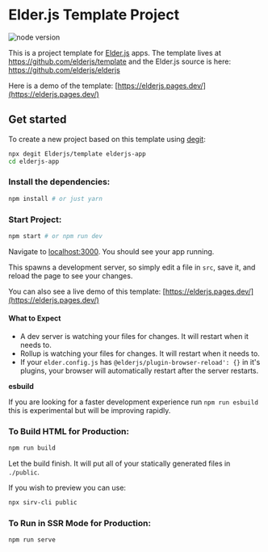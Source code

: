 # Elder.js Template Project

<img src="https://img.shields.io/badge/dynamic/json?color=brightgreen&label=Node&query=engines.node&url=https%3A%2F%2Fraw.githubusercontent.com%2Felderjs%2Ftemplate%2Fmaster%2Fpackage.json" alt="node version" />

This is a project template for [Elder.js](https://elderguide.com/tech/elderjs/) apps. The template lives at https://github.com/elderjs/template and the Elder.js source is here: https://github.com/elderjs/elderjs

Here is a demo of the template: [https://elderjs.pages.dev/](https://elderjs.pages.dev/)

## Get started

To create a new project based on this template using [degit](https://github.com/Rich-Harris/degit):

```bash
npx degit Elderjs/template elderjs-app
cd elderjs-app
```

### Install the dependencies:

```bash
npm install # or just yarn
```

### Start Project:

```bash
npm start # or npm run dev
```

Navigate to [localhost:3000](http://localhost:3000). You should see your app running.

This spawns a development server, so simply edit a file in `src`, save it, and reload the page to see your changes.

You can also see a live demo of this template: [https://elderjs.pages.dev/](https://elderjs.pages.dev/)

#### What to Expect

- A dev server is watching your files for changes. It will restart when it needs to.
- Rollup is watching your files for changes. It will restart when it needs to.
- If your `elder.config.js` has `@elderjs/plugin-browser-reload': {}` in it's plugins, your browser will automatically restart after the server restarts.

**esbuild**

If you are looking for a faster development experience run `npm run esbuild` this is experimental but will be improving rapidly.

### To Build HTML for Production:

```bash
npm run build
```

Let the build finish. It will put all of your statically generated files in `./public`.

If you wish to preview you can use:

```bash
npx sirv-cli public
```

### To Run in SSR Mode for Production:

```bash
npm run serve
```
